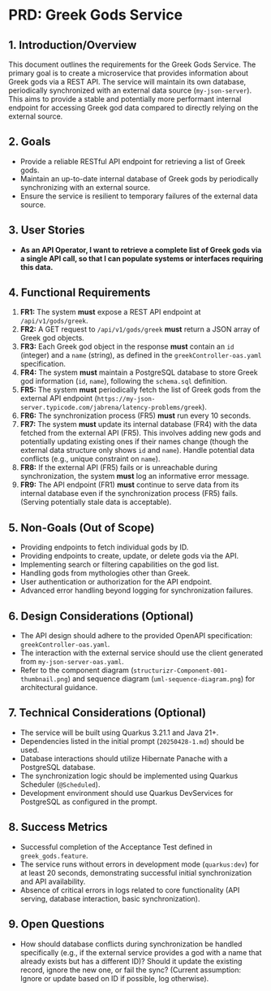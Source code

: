 # PRD: Greek Gods Service

## 1. Introduction/Overview

This document outlines the requirements for the Greek Gods Service. The primary goal is to create a microservice that provides information about Greek gods via a REST API. The service will maintain its own database, periodically synchronized with an external data source (`my-json-server`). This aims to provide a stable and potentially more performant internal endpoint for accessing Greek god data compared to directly relying on the external source.

## 2. Goals

*   Provide a reliable RESTful API endpoint for retrieving a list of Greek gods.
*   Maintain an up-to-date internal database of Greek gods by periodically synchronizing with an external source.
*   Ensure the service is resilient to temporary failures of the external data source.

## 3. User Stories

*   **As an API Operator, I want to retrieve a complete list of Greek gods via a single API call, so that I can populate systems or interfaces requiring this data.**

## 4. Functional Requirements

1.  **FR1:** The system **must** expose a REST API endpoint at `/api/v1/gods/greek`.
2.  **FR2:** A GET request to `/api/v1/gods/greek` **must** return a JSON array of Greek god objects.
3.  **FR3:** Each Greek god object in the response **must** contain an `id` (integer) and a `name` (string), as defined in the `greekController-oas.yaml` specification.
4.  **FR4:** The system **must** maintain a PostgreSQL database to store Greek god information (`id`, `name`), following the `schema.sql` definition.
5.  **FR5:** The system **must** periodically fetch the list of Greek gods from the external API endpoint (`https://my-json-server.typicode.com/jabrena/latency-problems/greek`).
6.  **FR6:** The synchronization process (FR5) **must** run every 10 seconds.
7.  **FR7:** The system **must** update its internal database (FR4) with the data fetched from the external API (FR5). This involves adding new gods and potentially updating existing ones if their names change (though the external data structure only shows `id` and `name`). Handle potential data conflicts (e.g., unique constraint on `name`).
8.  **FR8:** If the external API (FR5) fails or is unreachable during synchronization, the system **must** log an informative error message.
9.  **FR9:** The API endpoint (FR1) **must** continue to serve data from its internal database even if the synchronization process (FR5) fails. (Serving potentially stale data is acceptable).

## 5. Non-Goals (Out of Scope)

*   Providing endpoints to fetch individual gods by ID.
*   Providing endpoints to create, update, or delete gods via the API.
*   Implementing search or filtering capabilities on the god list.
*   Handling gods from mythologies other than Greek.
*   User authentication or authorization for the API endpoint.
*   Advanced error handling beyond logging for synchronization failures.

## 6. Design Considerations (Optional)

*   The API design should adhere to the provided OpenAPI specification: `greekController-oas.yaml`.
*   The interaction with the external service should use the client generated from `my-json-server-oas.yaml`.
*   Refer to the component diagram (`structurizr-Component-001-thumbnail.png`) and sequence diagram (`uml-sequence-diagram.png`) for architectural guidance.

## 7. Technical Considerations (Optional)

*   The service will be built using Quarkus 3.21.1 and Java 21+.
*   Dependencies listed in the initial prompt (`20250428-1.md`) should be used.
*   Database interactions should utilize Hibernate Panache with a PostgreSQL database.
*   The synchronization logic should be implemented using Quarkus Scheduler (`@Scheduled`).
*   Development environment should use Quarkus DevServices for PostgreSQL as configured in the prompt.

## 8. Success Metrics

*   Successful completion of the Acceptance Test defined in `greek_gods.feature`.
*   The service runs without errors in development mode (`quarkus:dev`) for at least 20 seconds, demonstrating successful initial synchronization and API availability.
*   Absence of critical errors in logs related to core functionality (API serving, database interaction, basic synchronization).

## 9. Open Questions

*   How should database conflicts during synchronization be handled specifically (e.g., if the external service provides a god with a name that already exists but has a different ID)? Should it update the existing record, ignore the new one, or fail the sync? (Current assumption: Ignore or update based on ID if possible, log otherwise). 